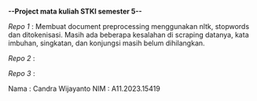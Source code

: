**--Project mata kuliah STKI semester 5--**

*Repo 1* : Membuat document preprocessing menggunakan nltk, stopwords dan ditokenisasi. Masih ada beberapa kesalahan di scraping datanya, kata imbuhan, singkatan, dan konjungsi masih belum dihilangkan.

*Repo 2* : 

*Repo 3* : 




Nama  : Candra Wijayanto
NIM   : A11.2023.15419
